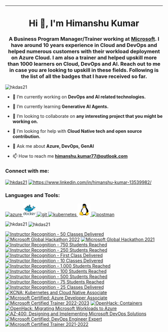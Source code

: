 -----------------------------------------------------------------------------------------------------


<h1 align="center">Hi 👋, I'm Himanshu Kumar</h1>
<h3 align="center">A Business Program Manager/Trainer working at <a href="https://www.microsoft.com/en-in/">Microsoft</a>. I have around 10 years experience in Cloud and DevOps and helped numerous customers with their workload deployment on Azure Cloud. I am also a trainer and helped upskill more than 1000 learners on Cloud, DevOps and AI. Reach out to me in case you are looking to upskill in these fields. Following is the list of all the badges that I have received so far.</h3>

<p align="left"> <img src="https://komarev.com/ghpvc/?username=hkdas21&label=Profile%20views&color=0e75b6&style=flat" alt="hkdas21" /> </p>

- 🔭 I’m currently working on **DevOps and AI related technologies.**

- 🌱 I’m currently learning **Generative AI Agents.**

- 👯 I’m looking to collaborate on **any interesting project that you might be working on.**

- 🤝 I’m looking for help with **Cloud Native tech and open source contribution.**

- 💬 Ask me about **Azure, DevOps, GenAI**

- 📫 How to reach me **himanshu.kumar77@outlook.com**

<h3 align="left">Connect with me:</h3>
<p align="left">
<a href="https://twitter.com/hkdas21" target="blank"><img align="center" src="https://raw.githubusercontent.com/rahuldkjain/github-profile-readme-generator/master/src/images/icons/Social/twitter.svg" alt="hkdas21" height="30" width="40" /></a>
<a href="https://linkedin.com/in/https://www.linkedin.com/in/himanshu-kumar-13539982/" target="blank"><img align="center" src="https://raw.githubusercontent.com/rahuldkjain/github-profile-readme-generator/master/src/images/icons/Social/linked-in-alt.svg" alt="https://www.linkedin.com/in/himanshu-kumar-13539982/" height="30" width="40" /></a>
</p>

<h3 align="left">Languages and Tools:</h3>
<p align="left"> <a href="https://azure.microsoft.com/en-in/" target="_blank" rel="noreferrer"> <img src="https://www.vectorlogo.zone/logos/microsoft_azure/microsoft_azure-icon.svg" alt="azure" width="40" height="40"/> </a> <a href="https://www.docker.com/" target="_blank" rel="noreferrer"> <img src="https://raw.githubusercontent.com/devicons/devicon/master/icons/docker/docker-original-wordmark.svg" alt="docker" width="40" height="40"/> </a> <a href="https://git-scm.com/" target="_blank" rel="noreferrer"> <img src="https://www.vectorlogo.zone/logos/git-scm/git-scm-icon.svg" alt="git" width="40" height="40"/> </a> <a href="https://kubernetes.io" target="_blank" rel="noreferrer"> <img src="https://www.vectorlogo.zone/logos/kubernetes/kubernetes-icon.svg" alt="kubernetes" width="40" height="40"/> </a> <a href="https://www.linux.org/" target="_blank" rel="noreferrer"> <img src="https://raw.githubusercontent.com/devicons/devicon/master/icons/linux/linux-original.svg" alt="linux" width="40" height="40"/> </a> <a href="https://postman.com" target="_blank" rel="noreferrer"> <img src="https://www.vectorlogo.zone/logos/getpostman/getpostman-icon.svg" alt="postman" width="40" height="40"/> </a> </p>

<p><img align="left" src="https://github-readme-stats.vercel.app/api/top-langs?username=hkdas21&show_icons=true&heme=tokyonight&locale=en&layout=compact" alt="hkdas21" /></p>


<p>&nbsp;<img align="center" src="https://github-readme-stats.vercel.app/api?username=hkdas21&show_icons=true&heme=tokyonight&locale=en" alt="hkdas21" /></p>

<!--START_SECTION:badges-->
[![Instructor Recognition - 50 Classes Delivered](https://images.credly.com/size/100x100/images/8aec6ab1-d349-4f0c-8e08-79a5dbe79362/image.png)](http://www.credly.com/badges/03afeebd-1fee-4a1b-b6c9-b8eed5d33622 "Instructor Recognition - 50 Classes Delivered")
[![Microsoft Global Hackathon 2022](https://images.credly.com/size/100x100/images/c7e9e836-0b6f-410d-b5fb-48297aa9c310/image.png)](http://www.credly.com/badges/0bea0656-bdab-4c2e-8d79-330ea8fb5faf "Microsoft Global Hackathon 2022")
[![Microsoft Global Hackathon 2021](https://images.credly.com/size/100x100/images/c29c7aef-da17-43ca-8c35-2778df197480/Hack-credly-badges-600px-participant.png)](http://www.credly.com/badges/25138a9a-c56b-4ba1-8741-3daac376437e "Microsoft Global Hackathon 2021")
[![Instructor Recognition - 750 Students Reached](https://images.credly.com/size/100x100/images/94b28570-f97d-460d-b32a-9264c493f824/image.png)](http://www.credly.com/badges/d66f8dd4-b64d-4c13-b4a5-e1b2f12a1825 "Instructor Recognition - 750 Students Reached")
[![Instructor Recognition - 250 Students Reached](https://images.credly.com/size/100x100/images/df4b8514-4aa2-48fe-9082-67d8ffce567a/image.png)](http://www.credly.com/badges/bc5b7e8a-8fb1-4a7a-916b-2003a8251473 "Instructor Recognition - 250 Students Reached")
[![Instructor Recognition - First Class Delivered](https://images.credly.com/size/100x100/images/e9235cf3-519f-404b-ab34-181d98ea6c2a/image.png)](http://www.credly.com/badges/a873a54a-1273-40e5-8508-56135be66db2 "Instructor Recognition - First Class Delivered")
[![Instructor Recognition - 10 Classes Delivered](https://images.credly.com/size/100x100/images/28c9f5d8-5dce-4ac7-ba72-68652b57648e/LODS_Classes_Delivered_Badges_Role-02.png)](http://www.credly.com/badges/d1832a7b-2a3b-4c69-a865-671527474e20 "Instructor Recognition - 10 Classes Delivered")
[![Instructor Recognition - 1,000 Students Reached](https://images.credly.com/size/100x100/images/730ac404-e0c0-4188-b80c-80c2102ec367/image.png)](http://www.credly.com/badges/1ea83394-e8f2-4d7c-b160-3c1805c71c17 "Instructor Recognition - 1,000 Students Reached")
[![Instructor Recognition - 100 Students Reached](https://images.credly.com/size/100x100/images/512f7024-1f7b-4fbc-b0fc-fd24bdf0f268/image.png)](http://www.credly.com/badges/dfce65b2-5e7e-4e8c-b45f-4a2b706dfd2e "Instructor Recognition - 100 Students Reached")
[![Instructor Recognition - 500 Students Reached](https://images.credly.com/size/100x100/images/07fa5093-8bd3-4026-abd0-d279faa34d83/image.png)](http://www.credly.com/badges/51ed6efc-c24f-4213-8d77-b34f483e81e0 "Instructor Recognition - 500 Students Reached")
[![Instructor Recognition - 75 Students Reached](https://images.credly.com/size/100x100/images/741ca87d-39d8-45aa-9e1b-f61f049af625/LODS_Students_Reached_Badges_Role-05.png)](http://www.credly.com/badges/c2dcedda-0176-4c35-9bcd-54e9ab73924c "Instructor Recognition - 75 Students Reached")
[![Instructor Recognition - 25 Classes Delivered](https://images.credly.com/size/100x100/images/1139d20e-9f0f-4bc4-9409-4d8db8f2a380/image.png)](http://www.credly.com/badges/2d44d746-2e03-439b-b145-7b5314b2a27e "Instructor Recognition - 25 Classes Delivered")
[![KCNA: Kubernetes and Cloud Native Associate](https://images.credly.com/size/100x100/images/f28f1d88-428a-47f6-95b5-7da1dd6c1000/KCNA_badge.png)](http://www.credly.com/badges/d4fd3ed5-e65e-46a7-bd08-5119e4412ef8 "KCNA: Kubernetes and Cloud Native Associate")
[![Microsoft Certified: Azure Developer Associate](https://images.credly.com/size/100x100/images/63316b60-f62d-4e51-aacc-c23cb850089c/azure-developer-associate-600x600.png)](http://www.credly.com/badges/c8a49f51-e09e-4df2-aaf3-35f4cc80d837 "Microsoft Certified: Azure Developer Associate")
[![Microsoft Certified Trainer 2022-2023](https://images.credly.com/size/100x100/images/bb4156e4-c2e1-4399-b03c-af6feb7a6cc4/image.png)](http://www.credly.com/badges/eb8f932c-640b-431e-9791-78ca98cbb7b4 "Microsoft Certified Trainer 2022-2023")
[![OpenHack: Containers](https://images.credly.com/size/100x100/images/46faaece-34f2-45fa-af8f-12ecf2f0f9b3/Containers.png)](http://www.credly.com/badges/9e19d9d9-3d4a-4267-9bfa-2133f7c601e6 "OpenHack: Containers")
[![OpenHack: Migrating Microsoft Workloads to Azure](https://images.credly.com/size/100x100/images/7e70c42c-13f5-422f-9c3b-e0219b9992ec/Migrating_Workloads_Azure.png)](http://www.credly.com/badges/4ffb10f1-38fc-4e53-b4c0-0e6990115d87 "OpenHack: Migrating Microsoft Workloads to Azure")
[![AZ-400: Designing and Implementing Microsoft DevOps Solutions](https://images.credly.com/size/100x100/images/107e2eb6-f394-40eb-83d2-d8c9b7d34555/exam-az400-600x600.png)](http://www.credly.com/badges/b49849c4-aa76-49ee-a04e-49132c3f947c "AZ-400: Designing and Implementing Microsoft DevOps Solutions")
[![Microsoft Certified: DevOps Engineer Expert](https://images.credly.com/size/100x100/images/c3ab66f8-5d59-4afa-a6c2-0ba30a1989ca/CERT-Expert-DevOps-Engineer-600x600.png)](http://www.credly.com/badges/d5fbc4a8-cabf-43f6-a9b6-98cb5ca09349 "Microsoft Certified: DevOps Engineer Expert")
[![Microsoft Certified Trainer 2021-2022](https://images.credly.com/size/100x100/images/a6ea4416-4f34-4a85-bc24-eb3fe32fd241/MCT-Microsoft_Certified_Trainer-600x600.png)](http://www.credly.com/badges/dd44e77e-5233-4140-a987-526049857839 "Microsoft Certified Trainer 2021-2022")
<!--END_SECTION:badges-->
